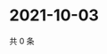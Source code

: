 # 2021-10-03

共 0 条

<!-- BEGIN WEIBO -->
<!-- 最后更新时间 Sun Oct 03 2021 16:00:52 GMT+0800 (China Standard Time) -->

<!-- END WEIBO -->
